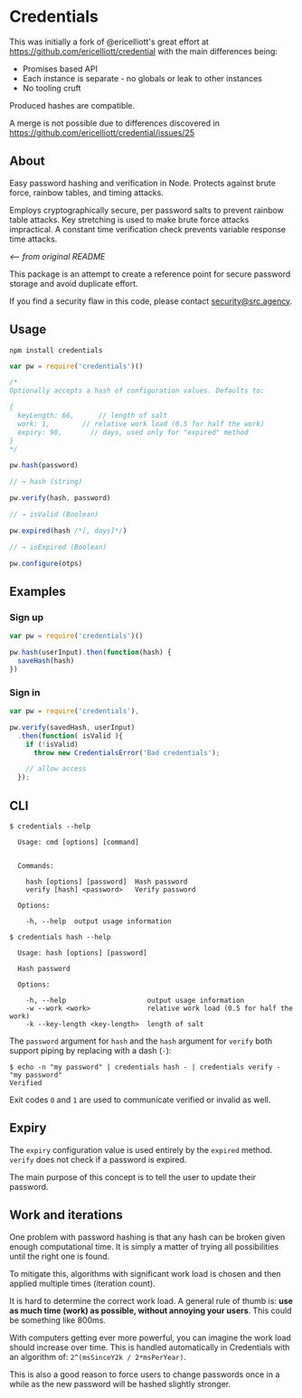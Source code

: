 # Credentials

This was initially a fork of @ericelliott's great effort at
https://github.com/ericelliott/credential with the main differences being:

- Promises based API
- Each instance is separate - no globals or leak to other instances
- No tooling cruft

Produced hashes are compatible.

A merge is not possible due to differences discovered in
https://github.com/ericelliott/credential/issues/25

## About

Easy password hashing and verification in Node. Protects against brute force,
rainbow tables, and timing attacks.

Employs cryptographically secure, per password salts to prevent rainbow table
attacks. Key stretching is used to make brute force attacks impractical. A
constant time verification check prevents variable response time attacks.

_<-- from original README_

This package is an attempt to create a reference point for secure password
storage and avoid duplicate effort.

If you find a security flaw in this code, please contact security@src.agency.

## Usage

```shell
npm install credentials
```

```js
var pw = require('credentials')()

/*
Optionally accepts a hash of configuration values. Defaults to:

{
  keyLength: 66,      // length of salt
  work: 1,        // relative work load (0.5 for half the work)
  expiry: 90,       // days, used only for "expired" method
}
*/

pw.hash(password)

// → hash (string)

pw.verify(hash, password)

// → isValid (Boolean)

pw.expired(hash /*[, days]*/)

// → isExpired (Boolean)

pw.configure(otps)
```

## Examples

### Sign up

```js
var pw = require('credentials')()

pw.hash(userInput).then(function(hash) {
  saveHash(hash)
})
```

### Sign in

```js
var pw = require('credentials'),

pw.verify(savedHash, userInput)
  .then(function( isValid ){
    if (!isValid)
      throw new CredentialsError('Bad credentials');

    // allow access
  });
```

## CLI

```shell
$ credentials --help

  Usage: cmd [options] [command]


  Commands:

    hash [options] [password]  Hash password
    verify [hash] <password>   Verify password

  Options:

    -h, --help  output usage information
```

```shell
$ credentials hash --help

  Usage: hash [options] [password]

  Hash password

  Options:

    -h, --help                    output usage information
    -w --work <work>              relative work load (0.5 for half the work)
    -k --key-length <key-length>  length of salt
```

The `password` argument for `hash` and the `hash` argument for `verify` both
support piping by replacing with a dash (`-`):

```shell
$ echo -n "my password" | credentials hash - | credentials verify - "my password"
Verified
```

Exit codes `0` and `1` are used to communicate verified or invalid as well.

## Expiry

The `expiry` configuration value is used entirely by the `expired` method.
`verify` does not check if a password is expired.

The main purpose of this concept is to tell the user to update their password.

## Work and iterations

One problem with password hashing is that any hash can be broken given enough
computational time. It is simply a matter of trying all possibilities until the
right one is found.

To mitigate this, algorithms with significant work load is chosen and then
applied multiple times (iteration count).

It is hard to determine the correct work load. A general rule of thumb is: **use
as much time (work) as possible, without annoying your users**. This could be
something like 800ms.

With computers getting ever more powerful, you can imagine the work load should
increase over time. This is handled automatically in Credentials with an
algorithm of: `2^(msSinceY2k / 2*msPerYear)`.

This is also a good reason to force users to change passwords once in a while as
the new password will be hashed slightly stronger.
